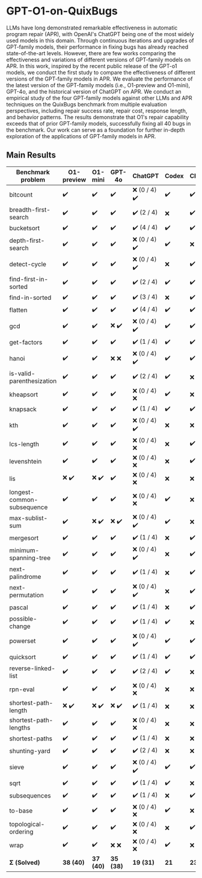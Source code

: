 # GPT-O1-on-QuixBugs
LLMs have long demonstrated remarkable effectiveness in automatic program repair (APR), with OpenAI's ChatGPT being one of the most widely used models in this domain.
Through continuous iterations and upgrades of  GPT-family models, their performance in fixing bugs has already reached state-of-the-art levels.
However, there are few works comparing the effectiveness and variations of different versions of GPT-family models on APR.
In this work, inspired by the recent public release of the GPT-o1 models, we conduct the first study to compare the effectiveness of different versions of the GPT-family models in APR. 
We evaluate the performance of the latest version of the GPT-family models (i.e., O1-preview and O1-mini), GPT-4o, and the historical version of ChatGPT on APR.
We conduct an empirical study of the four GPT-family models against other LLMs and APR techniques on the QuixBugs benchmark from multiple evaluation perspectives, including repair success rate, repair cost, response length, and behavior patterns.
The results demonstrate that O1's repair capability exceeds that of prior GPT-family models, successfully fixing all 40 bugs in the benchmark. 
Our work can serve as a foundation for further in-depth exploration of the applications of GPT-family models in APR.

## Main Results

| **Benchmark problem**               | **O1-preview** | **O1-mini** | **GPT-4o** | **ChatGPT**         | **Codex** | **CIRCLE** | **Standard APR** |
|-------------------------------------|----------------|--------------|------------|----------------------|-----------|------------|------------------|
| bitcount                            | ✔️             | ✔️           | ✔️         | ❌ (0 / 4) ✔️         | ✔️        | ✔️         | ❌               |
| breadth-first-search                | ✔️             | ✔️           | ✔️         | ✔️ (2 / 4)            | ❌        | ✔️         | ❌               |
| bucketsort                          | ✔️             | ✔️           | ✔️         | ✔️ (4 / 4)            | ✔️        | ✔️         | ❌               |
| depth-first-search                  | ✔️             | ✔️           | ✔️         | ❌ (0 / 4) ✔️         | ✔️        | ❌         | ❌               |
| detect-cycle                        | ✔️             | ✔️           | ✔️         | ❌ (0 / 4) ✔️         | ❌        | ✔️         | ✔️               |
| find-first-in-sorted               | ✔️             | ✔️           | ✔️         | ✔️ (2 / 4)            | ✔️        | ✔️         | ❌               |
| find-in-sorted                     | ✔️             | ✔️           | ✔️         | ✔️ (3 / 4)            | ❌        | ✔️         | ❌               |
| flatten                             | ✔️             | ✔️           | ✔️         | ✔️ (4 / 4)            | ✔️        | ✔️         | ❌               |
| gcd                                 | ✔️             | ✔️           | ❌ ✔️       | ❌ (0 / 4) ✔️         | ✔️        | ✔️         | ❌               |
| get-factors                         | ✔️             | ✔️           | ✔️         | ✔️ (1 / 4)            | ✔️        | ✔️         | ❌               |
| hanoi                               | ✔️             | ✔️           | ❌ ❌       | ❌ (0 / 4) ✔️         | ✔️        | ✔️         | ❌               |
| is-valid-parenthesization           | ✔️             | ✔️           | ✔️         | ✔️ (2 / 4)            | ✔️        | ❌         | ❌               |
| kheapsort                           | ✔️             | ✔️           | ✔️         | ❌ (0 / 4) ❌         | ✔️        | ❌         | ❌               |
| knapsack                            | ✔️             | ✔️           | ✔️         | ✔️ (1 / 4)            | ✔️        | ✔️         | ✔️               |
| kth                                 | ✔️             | ✔️           | ✔️         | ❌ (0 / 4) ✔️         | ❌        | ❌         | ❌               |
| lcs-length                          | ✔️             | ✔️           | ✔️         | ❌ (0 / 4) ❌         | ❌        | ✔️         | ❌               |
| levenshtein                         | ✔️             | ✔️           | ✔️         | ❌ (0 / 4) ❌         | ❌        | ✔️         | ✔️               |
| lis                                 | ❌ ✔️          | ❌ ✔️        | ✔️         | ❌ (0 / 4) ❌         | ❌        | ❌         | ✔️               |
| longest-common-subsequence          | ✔️             | ✔️           | ✔️         | ❌ (0 / 4) ❌         | ✔️        | ❌         | ❌               |
| max-sublist-sum                    | ✔️             | ❌ ✔️        | ❌ ✔️      | ❌ (0 / 4) ✔️         | ✔️        | ❌         | ❌               |
| mergesort                           | ✔️             | ✔️           | ✔️         | ✔️ (1 / 4)            | ❌        | ✔️         | ✔️               |
| minimum-spanning-tree               | ✔️             | ✔️           | ✔️         | ❌ (0 / 4) ✔️         | ❌        | ✔️         | ❌               |
| next-palindrome                     | ✔️             | ✔️           | ✔️         | ✔️ (1 / 4)            | ❌        | ✔️         | ❌               |
| next-permutation                    | ✔️             | ✔️           | ✔️         | ❌ (0 / 4) ✔️         | ❌        | ✔️         | ❌               |
| pascal                              | ✔️             | ✔️           | ✔️         | ✔️ (1 / 4)            | ❌        | ✔️         | ❌               |
| possible-change                     | ✔️             | ✔️           | ✔️         | ✔️ (1 / 4)            | ✔️        | ❌         | ❌               |
| powerset                            | ✔️             | ✔️           | ✔️         | ❌ (0 / 4) ✔️         | ✔️        | ✔️         | ❌               |
| quicksort                           | ✔️             | ✔️           | ✔️         | ✔️ (1 / 4)            | ✔️        | ✔️         | ✔️               |
| reverse-linked-list                 | ✔️             | ✔️           | ✔️         | ✔️ (2 / 4)            | ✔️        | ❌         | ❌               |
| rpn-eval                            | ✔️             | ✔️           | ✔️         | ❌ (0 / 4) ❌         | ❌        | ❌         | ✔️               |
| shortest-path-length                | ❌ ✔️          | ❌ ✔️        | ❌ ✔️      | ✔️ (1 / 4)            | ❌        | ❌         | ❌               |
| shortest-path-lengths               | ✔️             | ✔️           | ✔️         | ❌ (0 / 4) ❌         | ❌        | ❌         | ❌               |
| shortest-paths                      | ✔️             | ✔️           | ✔️         | ✔️ (1 / 4)            | ❌        | ❌         | ❌               |
| shunting-yard                       | ✔️             | ✔️           | ✔️         | ✔️ (2 / 4)            | ❌        | ❌         | ❌               |
| sieve                               | ✔️             | ✔️           | ✔️         | ❌ (0 / 4) ✔️         | ✔️        | ✔️         | ❌               |
| sqrt                                | ✔️             | ✔️           | ✔️         | ✔️ (1 / 4)            | ✔️        | ❌         | ❌               |
| subsequences                         | ✔️             | ✔️           | ✔️         | ✔️ (1 / 4)            | ❌        | ✔️         | ❌               |
| to-base                             | ✔️             | ✔️           | ✔️         | ❌ (0 / 4) ❌         | ✔️        | ❌         | ❌               |
| topological-ordering                | ✔️             | ✔️           | ✔️         | ❌ (0 / 4) ❌         | ❌        | ✔️         | ❌               |
| wrap                                | ✔️             | ✔️           | ❌ ❌      | ❌ (0 / 4) ❌         | ✔️        | ❌         | ❌               |
| **Σ (Solved)**                      | **38 (40)**    | **37 (40)**  | **35 (38)**| **19 (31)**          | **21**   | **23**    | **7**            |

